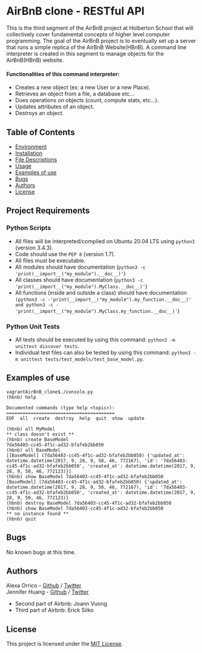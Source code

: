 # AirBnB clone - RESTful API

This is the third segment of the AirBnB project at Holberton School that will collectively cover fundamental concepts of higher level computer programming. The goal of the AirBnB project is to eventually set up a server that runs a simple replica of the AirBnB Website(HBnB). A command line interpreter is created in this segment to manage objects for the AirBnB(HBnB) website.

#### Functionalities of this command interpreter:
* Creates a new object (ex: a new User or a new Place).
* Retrieves an object from a file, a database etc...
* Does operations on objects (count, compute stats, etc...).
* Updates attributes of an object.
* Destroys an object.

## Table of Contents
* [Environment](#environment)
* [Installation](#installation)
* [File Descriptions](#file-descriptions)
* [Usage](#usage)
* [Examples of use](#examples-of-use)
* [Bugs](#bugs)
* [Authors](#authors)
* [License](#license)

## Project Requirements

### Python Scripts

- All files will be interpreted/compiled on Ubuntu 20.04 LTS using `python3` (version 3.4.3).
- Code should use the `PEP 8` (version 1.7).
- All files must be executable.
- All modules should have documentation (`python3 -c 'print(__import__("my_module").__doc__)'`)
- All classes should have documentation (`python3 -c 'print(__import__("my_module").MyClass.__doc__)'`)
- All functions (inside and outside a class) should have documentation `(python3 -c
    -'print(__import__("my_module").my_function.__doc__)' and python3 -c
    -'print(__import__("my_module").MyClass.my_function.__doc__)'`)

### Python Unit Tests

- All tests should be executed by using this command: `python3 -m unittest discover tests`.
- Individual test files can also be tested by using this command: `python3 -m unittest tests/test_models/test_base_model.py`.

## Examples of use
```
vagrantAirBnB_clone$./console.py
(hbnb) help

Documented commands (type help <topic>):
========================================
EOF  all  create  destroy  help  quit  show  update

(hbnb) all MyModel
** class doesn't exist **
(hbnb) create BaseModel
7da56403-cc45-4f1c-ad32-bfafeb2bb050
(hbnb) all BaseModel
[[BaseModel] (7da56403-cc45-4f1c-ad32-bfafeb2bb050) {'updated_at': datetime.datetime(2017, 9, 28, 9, 50, 46, 772167), 'id': '7da56403-cc45-4f1c-ad32-bfafeb2bb050', 'created_at': datetime.datetime(2017, 9, 28, 9, 50, 46, 772123)}]
(hbnb) show BaseModel 7da56403-cc45-4f1c-ad32-bfafeb2bb050
[BaseModel] (7da56403-cc45-4f1c-ad32-bfafeb2bb050) {'updated_at': datetime.datetime(2017, 9, 28, 9, 50, 46, 772167), 'id': '7da56403-cc45-4f1c-ad32-bfafeb2bb050', 'created_at': datetime.datetime(2017, 9, 28, 9, 50, 46, 772123)}
(hbnb) destroy BaseModel 7da56403-cc45-4f1c-ad32-bfafeb2bb050
(hbnb) show BaseModel 7da56403-cc45-4f1c-ad32-bfafeb2bb050
** no instance found **
(hbnb) quit
```

## Bugs
No known bugs at this time. 

## Authors
Alexa Orrico - [Github](https://github.com/alexaorrico) / [Twitter](https://twitter.com/alexa_orrico)  
Jennifer Huang - [Github](https://github.com/jhuang10123) / [Twitter](https://twitter.com/earthtojhuang)

- Second part of Airbnb: Joann Vuong
- Third part of Airbnb: Erick Siiko

## License
This project is licensed under the [MIT License](LICENSE).
